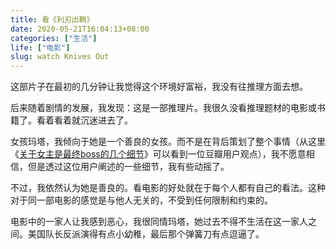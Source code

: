 ```yaml
---
title: 看《利刃出鞘》
date: 2020-05-21T16:04:13+08:00
categories: ["生活"]
life: ["电影"]
slug: watch Knives Out
---
```


这部片子在最初的几分钟让我觉得这个环境好富裕，我没有往推理方面去想。

后来随着剧情的发展，我发现：这是一部推理片。我很久没看推理题材的电影或书籍了。看着看着就沉迷进去了。

女孩玛塔，我倾向于她是一个善良的女孩。而不是在背后策划了整个事情（从这里《[关于女主是最终boss的几个细节](https://movie.douban.com/review/12334412/)》可以看到一位豆瓣用户观点），我不愿意相信，但是透过这位用户阐述的一些细节，我有些动摇了。

不过，我依然认为她是善良的。看电影的好处就在于每个人都有自己的看法。这种对于同一部电影的感觉是与他人无关的，不受到任何限制和约束的。

电影中的一家人让我感到恶心，我很同情玛塔，她过去不得不生活在这一家人之间。美国队长反派演得有点小幼稚，最后那个弹簧刀有点逗逼了。